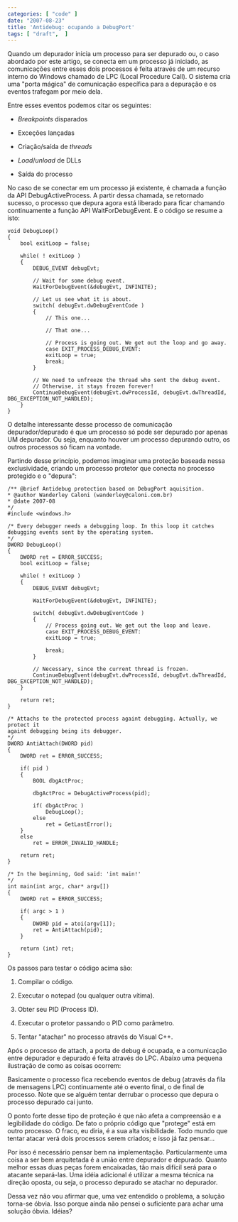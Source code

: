 ```yaml
---
categories: [ "code" ]
date: "2007-08-23"
title: 'Antidebug: ocupando a DebugPort'
tags: [ "draft",  ]
---
```

Quando um depurador inicia um processo para ser depurado ou, o caso abordado por este artigo, se conecta em um processo já iniciado, as comunicações entre esses dois processos é feita através de um recurso interno do Windows chamado de LPC (Local Procedure Call). O sistema cria uma "porta mágica" de comunicação específica para a depuração e os eventos trafegam por meio dela.

Entre esses eventos podemos citar os seguintes:

    
  * _Breakpoints_ disparados

    
  * Exceções lançadas

    
  * Criação/saída de _threads_

    
  * _Load_/_unload_ de DLLs

    
  * Saída do processo

No caso de se conectar em um processo já existente, é chamada a função da API DebugActiveProcess. A partir dessa chamada, se retornado sucesso, o processo que depura agora está liberado para ficar chamando continuamente a função API WaitForDebugEvent. E o código se resume a isto:

    void DebugLoop()
    {
    	bool exitLoop = false;
    
    	while( ! exitLoop )
    	{
    		DEBUG_EVENT debugEvt;
    
    		// Wait for some debug event.
    		WaitForDebugEvent(&debugEvt, INFINITE);
    
    		// Let us see what it is about.
    		switch( debugEvt.dwDebugEventCode )
    		{
    			// This one...
    
    			// That one...
    
    			// Process is going out. We get out the loop and go away.
    			case EXIT_PROCESS_DEBUG_EVENT:
    			exitLoop = true;
    			break;
    		}
    
    		// We need to unfreeze the thread who sent the debug event.
    		// Otherwise, it stays frozen forever!
    		ContinueDebugEvent(debugEvt.dwProcessId, debugEvt.dwThreadId, DBG_EXCEPTION_NOT_HANDLED);
    	}
    } 
    

O detalhe interessante desse processo de comunicação depurador/depurado é que um processo só pode ser depurado por apenas UM depurador. Ou seja, enquanto houver um processo depurando outro, os outros processos só ficam na vontade.

Partindo desse princípio, podemos imaginar uma proteção baseada nessa exclusividade, criando um processo protetor que conecta no processo protegido e o "depura":

    /** @brief Antidebug protection based on DebugPort aquisition.
    * @author Wanderley Caloni (wanderley@caloni.com.br)
    * @date 2007-08
    */
    #include <windows.h>
    
    /* Every debugger needs a debugging loop. In this loop it catches
    debugging events sent by the operating system.
    */
    DWORD DebugLoop()
    {
    	DWORD ret = ERROR_SUCCESS;
    	bool exitLoop = false;
    
    	while( ! exitLoop )
    	{
    		DEBUG_EVENT debugEvt;
    
    		WaitForDebugEvent(&debugEvt, INFINITE);
    
    		switch( debugEvt.dwDebugEventCode )
    		{
    			// Process going out. We get out the loop and leave.
    			case EXIT_PROCESS_DEBUG_EVENT:
    			exitLoop = true;
    
    			break;
    		}
    
    		// Necessary, since the current thread is frozen.
    		ContinueDebugEvent(debugEvt.dwProcessId, debugEvt.dwThreadId, DBG_EXCEPTION_NOT_HANDLED);
    	}
    
    	return ret;
    }
    
    /* Attachs to the protected process againt debugging. Actually, we protect it
    againt debugging being its debugger.
    */
    DWORD AntiAttach(DWORD pid)
    {
    	DWORD ret = ERROR_SUCCESS;
    
    	if( pid )
    	{
    		BOOL dbgActProc;
    
    		dbgActProc = DebugActiveProcess(pid);
    
    		if( dbgActProc )
    			DebugLoop();
    		else
    			ret = GetLastError();
    	}
    	else
    		ret = ERROR_INVALID_HANDLE;
    
    	return ret;
    }
    
    /* In the beginning, God said: 'int main!'
    */
    int main(int argc, char* argv[])
    {
    	DWORD ret = ERROR_SUCCESS;
    
    	if( argc > 1 )
    	{
    		DWORD pid = atoi(argv[1]);
    		ret = AntiAttach(pid);
    	}
    
    	return (int) ret;
    } 
    

Os passos para testar o código acima são:

    
  1. Compilar o código.

    
  2. Executar o notepad (ou qualquer outra vítima).

    
  3. Obter seu PID (Process ID).

    
  4. Executar o protetor passando o PID como parâmetro.

    
  5. Tentar "atachar" no processo através do Visual C++.

Após o processo de attach, a porta de debug é ocupada, e a comunicação entre depurador e depurado é feita através do LPC. Abaixo uma pequena ilustração de como as coisas ocorrem:


Basicamente o processo fica recebendo eventos de debug (através da fila de mensagens LPC) continuamente até o evento final, o de final de processo. Note que se alguém tentar derrubar o processo que depura o processo depurado cai junto.

O ponto forte desse tipo de proteção é que não afeta a compreensão e a legibilidade do código. De fato o próprio código que "protege" está em outro processo. O fraco, eu diria, é a sua alta visibilidade. Todo mundo que tentar atacar verá dois processos serem criados; e isso já faz pensar...

Por isso é necessário pensar bem na implementação. Particularmente uma coisa a ser bem arquitetada é a união entre depurador e depurado. Quanto melhor essas duas peças forem encaixadas, tão mais difícil será para o atacante separá-las. Uma idéia adicional é utilizar a mesma técnica na direção oposta, ou seja, o processo depurado se atachar no depurador.

Dessa vez não vou afirmar que, uma vez entendido o problema, a solução torna-se óbvia. Isso porque ainda não pensei o suficiente para achar uma solução óbvia. Idéias?
